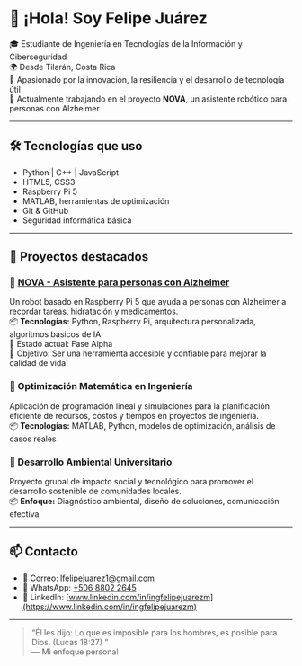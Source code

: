 # 👋 ¡Hola! Soy Felipe Juárez

🎓 Estudiante de Ingeniería en Tecnologías de la Información y Ciberseguridad  
🌍 Desde Tilarán, Costa Rica  
🚀 Apasionado por la innovación, la resiliencia y el desarrollo de tecnología útil  
🤖 Actualmente trabajando en el proyecto **NOVA**, un asistente robótico para personas con Alzheimer

---

## 🛠️ Tecnologías que uso

- Python | C++ | JavaScript
- HTML5, CSS3
- Raspberry Pi 5
- MATLAB, herramientas de optimización
- Git & GitHub
- Seguridad informática básica

---

## 📌 Proyectos destacados

### 🔹 [NOVA - Asistente para personas con Alzheimer](https://github.com/ingfelipejuarez/nova)
Un robot basado en Raspberry Pi 5 que ayuda a personas con Alzheimer a recordar tareas, hidratación y medicamentos.  
📦 **Tecnologías:** Python, Raspberry Pi, arquitectura personalizada, algoritmos básicos de IA  
🚧 Estado actual: Fase Alpha  
🎯 Objetivo: Ser una herramienta accesible y confiable para mejorar la calidad de vida

### 🔹 Optimización Matemática en Ingeniería
Aplicación de programación lineal y simulaciones para la planificación eficiente de recursos, costos y tiempos en proyectos de ingeniería.  
📦 **Tecnologías:** MATLAB, Python, modelos de optimización, análisis de casos reales

### 🔹 Desarrollo Ambiental Universitario
Proyecto grupal de impacto social y tecnológico para promover el desarrollo sostenible de comunidades locales.  
📦 **Enfoque:** Diagnóstico ambiental, diseño de soluciones, comunicación efectiva

---

## 📫 Contacto

- 📧 Correo: [lfelipejuarez1@gmail.com](mailto:lfelipejuarez1@gmail.com)
- 📱 WhatsApp: [+506 8802 2645](https://wa.me/50688022645)
- 💼 LinkedIn: [www.linkedin.com/in/ingfelipejuarezm](https://www.linkedin.com/in/ingfelipejuarezm)

---

> “Él les dijo: Lo que es imposible para los hombres, es posible para Dios.
(Lucas 18:27)
”  
> — Mi enfoque personal

